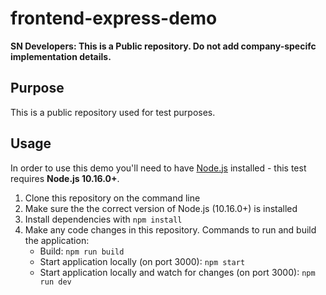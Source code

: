 # frontend-express-demo

**SN Developers: This is a Public repository. Do not add company-specifc implementation details.**

## Purpose 

This is a public repository used for test purposes.

## Usage

In order to use this demo you'll need to have [Node.js](https://nodejs.org/) installed - this test requires **Node.js 10.16.0+**.

1. Clone this repository on the command line
1. Make sure the the correct version of Node.js (10.16.0+) is installed
1. Install dependencies with ```npm install```
1. Make any code changes in this repository. Commands to run and build the application:
    - Build: ```npm run build```
    - Start application locally (on port 3000): ```npm start```
    - Start application locally and watch for changes (on port 3000): ```npm run dev```
